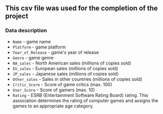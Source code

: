 ## This csv file was used for the completion of the project

### Data description

* `Name` - game name
* `Platform` - game platform
* `Year_of_Release` - game's year of release
* `Genre` - game genre
* `NA_sales` - North American sales (millions of copies sold)
* `EU_sales` - European sales (millions of copies sold)
* `JP_sales` - Japanese sales (millions of copies sold)
* `Other_sales` - Sales in other countries (millions of copies sold)
* `Critic_Score` - Score of game critics (max. 100)
* `User_Score` - Score of gamers (max. 10)
* `Rating` - ESRB (Entertainment Software Rating Board) rating. This association determines the rating of computer games and assigns the games to an appropriate age category.
